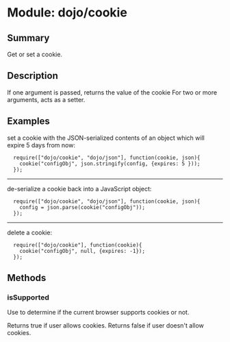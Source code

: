 # Module: dojo/cookie

## Summary

Get or set a cookie.
## Description

If one argument is passed, returns the value of the cookie
For two or more arguments, acts as a setter.
## Examples

set a cookie with the JSON-serialized contents of an object which
will expire 5 days from now:

      require(["dojo/cookie", "dojo/json"], function(cookie, json){
        cookie("configObj", json.stringify(config, {expires: 5 }));
      });



---

de-serialize a cookie back into a JavaScript object:

      require(["dojo/cookie", "dojo/json"], function(cookie, json){
        config = json.parse(cookie("configObj"));
      });



---

delete a cookie:

      require(["dojo/cookie"], function(cookie){
        cookie("configObj", null, {expires: -1});
      });
## Methods

### isSupported
Use to determine if the current browser supports cookies or not.

Returns true if user allows cookies.
Returns false if user doesn't allow cookies.

